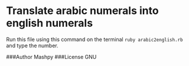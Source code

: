 # Translate arabic numerals into english numerals

Run this file using this command on the terminal 
```ruby arabic2english.rb ```
and type the number.

###Author
Mashpy
###License
GNU